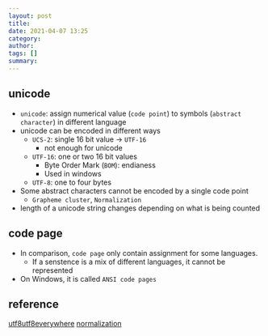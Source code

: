 ```yaml
---
layout: post
title: 
date: 2021-04-07 13:25
category: 
author: 
tags: []
summary: 
---
```


## unicode

- `unicode`: assign numerical value (`code point`) to symbols (`abstract character`) in different language
- unicode can be encoded in different ways
  - `UCS-2`: single 16 bit value -> `UTF-16`
    - not enough for unicode
  - `UTF-16`: one or two 16 bit values
    - Byte Order Mark (`BOM`): endianess
    - Used in windows 
  - `UTF-8`: one to four bytes
- Some abstract characters cannot be encoded by a single code point
  - `Grapheme cluster`, `Normalization`
- length of a unicode string changes depending on what is being counted

## code page

- In comparison, `code page` only contain assignment for some languages.
  - If a senstence is a mix of different languages, it cannot be represented
- On Windows, it is called `ANSI code pages`

## reference 

[utf8utf8everywhere](http://utf8everywhere.org/)
[normalization](https://blog.golang.org/normalization)
